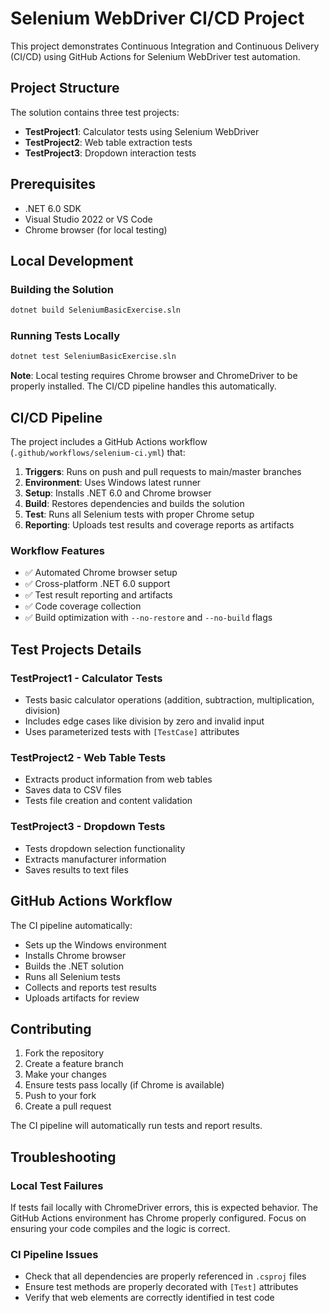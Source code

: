# Selenium WebDriver CI/CD Project

This project demonstrates Continuous Integration and Continuous Delivery (CI/CD) using GitHub Actions for Selenium WebDriver test automation.

## Project Structure

The solution contains three test projects:

- **TestProject1**: Calculator tests using Selenium WebDriver
- **TestProject2**: Web table extraction tests
- **TestProject3**: Dropdown interaction tests

## Prerequisites

- .NET 6.0 SDK
- Visual Studio 2022 or VS Code
- Chrome browser (for local testing)

## Local Development

### Building the Solution

```bash
dotnet build SeleniumBasicExercise.sln
```

### Running Tests Locally

```bash
dotnet test SeleniumBasicExercise.sln
```

**Note**: Local testing requires Chrome browser and ChromeDriver to be properly installed. The CI/CD pipeline handles this automatically.

## CI/CD Pipeline

The project includes a GitHub Actions workflow (`.github/workflows/selenium-ci.yml`) that:

1. **Triggers**: Runs on push and pull requests to main/master branches
2. **Environment**: Uses Windows latest runner
3. **Setup**: Installs .NET 6.0 and Chrome browser
4. **Build**: Restores dependencies and builds the solution
5. **Test**: Runs all Selenium tests with proper Chrome setup
6. **Reporting**: Uploads test results and coverage reports as artifacts

### Workflow Features

- ✅ Automated Chrome browser setup
- ✅ Cross-platform .NET 6.0 support
- ✅ Test result reporting and artifacts
- ✅ Code coverage collection
- ✅ Build optimization with `--no-restore` and `--no-build` flags

## Test Projects Details

### TestProject1 - Calculator Tests
- Tests basic calculator operations (addition, subtraction, multiplication, division)
- Includes edge cases like division by zero and invalid input
- Uses parameterized tests with `[TestCase]` attributes

### TestProject2 - Web Table Tests
- Extracts product information from web tables
- Saves data to CSV files
- Tests file creation and content validation

### TestProject3 - Dropdown Tests
- Tests dropdown selection functionality
- Extracts manufacturer information
- Saves results to text files

## GitHub Actions Workflow

The CI pipeline automatically:
- Sets up the Windows environment
- Installs Chrome browser
- Builds the .NET solution
- Runs all Selenium tests
- Collects and reports test results
- Uploads artifacts for review

## Contributing

1. Fork the repository
2. Create a feature branch
3. Make your changes
4. Ensure tests pass locally (if Chrome is available)
5. Push to your fork
6. Create a pull request

The CI pipeline will automatically run tests and report results.

## Troubleshooting

### Local Test Failures
If tests fail locally with ChromeDriver errors, this is expected behavior. The GitHub Actions environment has Chrome properly configured. Focus on ensuring your code compiles and the logic is correct.

### CI Pipeline Issues
- Check that all dependencies are properly referenced in `.csproj` files
- Ensure test methods are properly decorated with `[Test]` attributes
- Verify that web elements are correctly identified in test code
